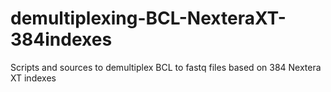 # demultiplexing-BCL-NexteraXT-384indexes
Scripts and sources to demultiplex BCL to fastq files based on 384 Nextera XT indexes
